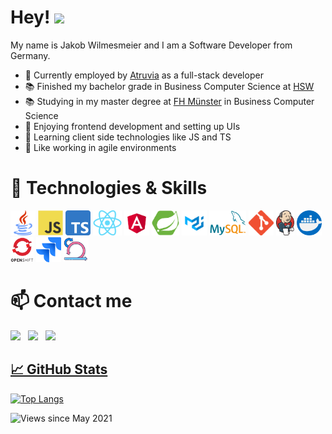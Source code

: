 # Hey! <img src="https://raw.githubusercontent.com/MartinHeinz/MartinHeinz/master/wave.gif" width="30px">

My name is Jakob Wilmesmeier and I am a Software Developer from Germany.
<!-- BLOG-POST-LIST:START -->
- 🔭 Currently employed by [Atruvia](https://atruvia.de/) as a full-stack developer
- 📚 Finished my bachelor grade in Business Computer Science at [HSW](https://www.hsw-hameln.de/)
- 📚 Studying in my master degree at [FH Münster](https://www.fh-muenster.de/de/studiengaenge/wirtschaftsinformatik-master) in Business Computer Science
- 🚀 Enjoying frontend development and setting up UIs
- 🌱 Learning client side technologies like JS and TS
- 🤝 Like working in agile environments
<!-- BLOG-POST-LIST:END -->

# 🔧 Technologies & Skills
  <code><img height="40" src="https://github.com/Sparkobbable/Sparkobbable/raw/1e3b59e6e99ebff45568317793c7d1c254b72284/226777.png" alt="Java"></code>
  <code><img height="40" src="https://github.com/Sparkobbable/Sparkobbable/raw/master/index.png" alt="JavaScript"></code>
  <code><img height="40" src="https://github.com/Sparkobbable/Sparkobbable/raw/master/Typescript_logo_2020.svg.png" alt="TypeScript"></code>
  <code><img height="40" src="https://github.com/Sparkobbable/Sparkobbable/raw/master/React-icon.svg.png" alt="React"></code>
  <code><img height="40" src="https://github.com/Sparkobbable/Sparkobbable/raw/master/angular.png" alt="Angular"></code>
  <code><img height="40" src="https://github.com/Sparkobbable/Sparkobbable/raw/master/springboot.png" alt="Spring Boot"></code>
  <code><img height="40" src="https://github.com/Sparkobbable/Sparkobbable/raw/master/logo.png" alt="Material UI"></code>
  <code><img height="40" src="https://github.com/Sparkobbable/Sparkobbable/raw/master/logo-mysql-170x115.png" alt="MySQL"></code>
  <code><img height="40" src="https://github.com/Sparkobbable/Sparkobbable/raw/master/Git-Icon-1788C.png" alt="git"></code>
  <code><img height="40" src="https://github.com/Sparkobbable/Sparkobbable/raw/master/256.png" alt="Jenkins"></code>
  <code><img height="40" src="https://github.com/Sparkobbable/Sparkobbable/raw/master/919853.png" alt="Docker"></code>
  <code><img height="40" src="https://github.com/Sparkobbable/Sparkobbable/raw/master/OpenShift-LogoType.svg.png" alt="OpenShift"></code>
  <code><img height="40" src="https://github.com/Sparkobbable/Sparkobbable/raw/master/5968875.png" alt="Jira"></code>
  <code><img height="40" src="https://github.com/Sparkobbable/Sparkobbable/raw/master/2620863.png" alt="Scrum"></code>

# 📫 Contact me
[<img src="https://img.icons8.com/color/48/000000/linkedin.png" width="3.5%"/>](https://de.linkedin.com/in/jakob-wilmesmeier-38743a219)  &nbsp; [<img src="https://img.icons8.com/fluent/48/000000/instagram-new.png" width="3.5%"/>](https://www.instagram.com/jakob_w3010/)  &nbsp; <a href="mailto:j.wilmesmeier@gmail.com"> <img src="https://img.icons8.com/fluent/48/000000/gmail.png" width="3.5%"/>
  
## &#x1f4c8; GitHub Stats
[![Top Langs](https://github-readme-stats.vercel.app/api/top-langs?username=Sparkobbable&count_private=true&langs_count=6&layout=compact)](https://github.com/Sparkobbable?tab=repositories)

![Views since May 2021](https://komarev.com/ghpvc/?username=Sparkobbable)

